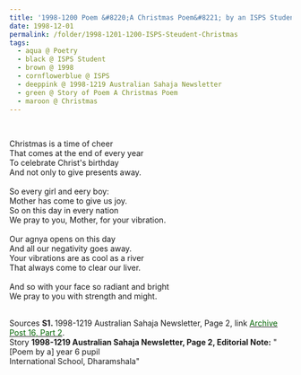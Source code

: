 ```yaml
---
title: '1998-1200 Poem &#8220;A Christmas Poem&#8221; by an ISPS Student from 1998-1219 Australian Sahaja Newsletter, Page 2'
date: 1998-12-01
permalink: /folder/1998-1201-1200-ISPS-Steudent-Christmas
tags:
  - aqua @ Poetry
  - black @ ISPS Student
  - brown @ 1998
  - cornflowerblue @ ISPS
  - deeppink @ 1998-1219 Australian Sahaja Newsletter
  - green @ Story of Poem A Christmas Poem
  - maroon @ Christmas
---
```


<br>

<p>
Christmas is a time of cheer<br>
That comes at the end of every year<br>
To celebrate Christ's birthday<br>
And not only to give presents away.<br>
<br>
So every girl and eery boy:<br>
Mother has come to give us joy.<br>
So on this day in every nation<br>
We pray to you, Mother, for your vibration.<br>
<br>
Our agnya opens on this day<br>
And all our negativity goes away.<br>
Your vibrations are as cool as a river<br>
That always come to clear our liver.<br>
<br>
And so with your face so radiant and bright<br>
We pray to you with strength and might.<br>
</p>

<br>

<wave-list>
<list-title color="DarkSeaGreen" width="55">Sources</list-title>
  <list-item color="BlanchedAlmond"  width="280"><b>S1. </b> 1998-1219 Australian Sahaja Newsletter, Page 2, link </font> <a href="https://seven-teams.github.io/archives/2023/1215"><font color="DarkGreen">Archive Post 16, Part 2</font></a>.</list-item>
</wave-list>

<br>

<wave-list>
<list-title color="DarkSeaGreen" width="40">Story</list-title>
  <list-item color="BlanchedAlmond" width="280"><b>1998-1219 Australian Sahaja Newsletter, Page 2, Editorial Note:</b> "[Poem by a] year 6 pupil<br> 
International School, Dharamshala"</list-item>
</wave-list>